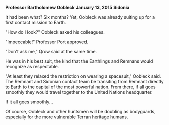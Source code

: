 

**Professor Bartholomew Oobleck**
**January 13, 2015**
**Sidonia**

It had been what? Six months? Yet, Oobleck was already suiting up for a first contact mission to Earth.

"How do I look?" Oobleck asked his colleagues.

"Impeccable!" Professor Port approved.

"Don't ask me," Qrow said at the same time.

He was in his best suit, the kind that the Earthlings and Remnans would recognize as respectable.

"At least they relaxed the restriction on wearing a spacesuit," Oobleck said. The Remnant and Sidonian contact team be transiting from Remnant directly to Earth to the capital of the most powerful nation. From there, if all goes smoothly they would travel together to the United Nations headquarter.

If it all goes smoothly...

Of course, Oobleck and other huntsmen will be doubling as bodyguards, especially for the more vulnerable Terran heritage humans.
